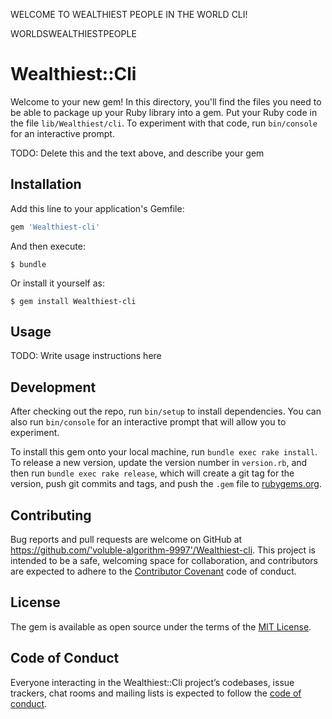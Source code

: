 WELCOME TO WEALTHIEST PEOPLE IN THE WORLD CLI! 

WORLDSWEALTHIESTPEOPLE

# Wealthiest::Cli

Welcome to your new gem! In this directory, you'll find the files you need to be able to package up your Ruby library into a gem. Put your Ruby code in the file `lib/Wealthiest/cli`. To experiment with that code, run `bin/console` for an interactive prompt.

TODO: Delete this and the text above, and describe your gem

## Installation

Add this line to your application's Gemfile:

```ruby
gem 'Wealthiest-cli'
```

And then execute:

    $ bundle

Or install it yourself as:

    $ gem install Wealthiest-cli

## Usage

TODO: Write usage instructions here

## Development

After checking out the repo, run `bin/setup` to install dependencies. You can also run `bin/console` for an interactive prompt that will allow you to experiment.

To install this gem onto your local machine, run `bundle exec rake install`. To release a new version, update the version number in `version.rb`, and then run `bundle exec rake release`, which will create a git tag for the version, push git commits and tags, and push the `.gem` file to [rubygems.org](https://rubygems.org).

## Contributing

Bug reports and pull requests are welcome on GitHub at https://github.com/'voluble-algorithm-9997'/Wealthiest-cli. This project is intended to be a safe, welcoming space for collaboration, and contributors are expected to adhere to the [Contributor Covenant](http://contributor-covenant.org) code of conduct.

## License

The gem is available as open source under the terms of the [MIT License](https://opensource.org/licenses/MIT).

## Code of Conduct

Everyone interacting in the Wealthiest::Cli project’s codebases, issue trackers, chat rooms and mailing lists is expected to follow the [code of conduct](https://github.com/'voluble-algorithm-9997'/Wealthiest-cli/blob/master/CODE_OF_CONDUCT.md).
